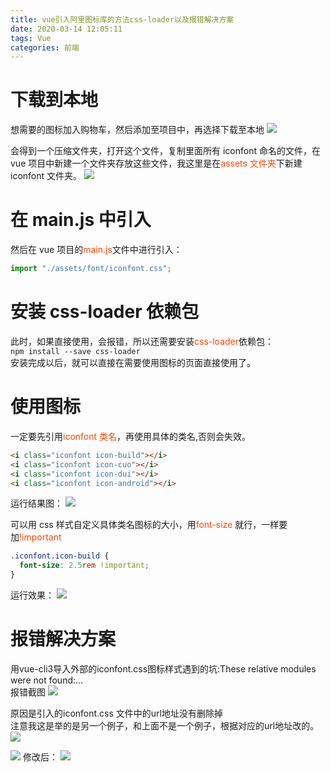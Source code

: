 ```yaml
---
title: vue引入阿里图标库的方法css-loader以及报错解决方案
date: 2020-03-14 12:05:11
tags: Vue
categories: 前端
---
```

<script type="text/javascript" src="/js/bai.js"></script>

# 下载到本地

想需要的图标加入购物车，然后添加至项目中，再选择下载至本地
![](/vue引入阿里图标库的方法css-loader以及报错解决方案/8.png)
<!-- more -->
会得到一个压缩文件夹，打开这个文件，复制里面所有 iconfont 命名的文件，在 vue 项目中新建一个文件夹存放这些文件，我这里是在<font color="#f40">assets 文件夹</font>下新建 iconfont 文件夹。
![](/vue引入阿里图标库的方法css-loader以及报错解决方案/9.png)

# 在 main.js 中引入

然后在 vue 项目的<font color="#f40">main.js</font>文件中进行引入：

```js
import "./assets/font/iconfont.css";
```


# 安装 css-loader 依赖包

此时，如果直接使用，会报错，所以还需要安装<font color="#f40">css-loader</font>依赖包：  
`npm install --save css-loader`  
安装完成以后，就可以直接在需要使用图标的页面直接使用了。

# 使用图标

一定要先引用<font color="#f40">iconfont 类名</font>，再使用具体的类名,否则会失效。

```html
<i class="iconfont icon-build"></i>
<i class="iconfont icon-cuo"></i>
<i class="iconfont icon-dui"></i>
<i class="iconfont icon-android"></i>
```

运行结果图：
![](/vue引入阿里图标库的方法css-loader以及报错解决方案/10.png)

可以用 css 样式自定义具体类名图标的大小，用<font color="#f40">font-size</font> 就行，一样要加<font color="#f40">!important</font>

```css
.iconfont.icon-build {
  font-size: 2.5rem !important;
}
```
运行效果：
![](/vue引入阿里图标库的方法css-loader以及报错解决方案/11.png)

# 报错解决方案
用vue-cli3导入外部的iconfont.css图标样式遇到的坑:These relative modules were not found:...  
报错截图
![](/vue引入阿里图标库的方法css-loader以及报错解决方案/12.png)

原因是引入的iconfont.css 文件中的url地址没有删除掉  
注意我这是举的是另一个例子，和上面不是一个例子，根据对应的url地址改的。
![](/vue引入阿里图标库的方法css-loader以及报错解决方案/13.png)

![](/vue引入阿里图标库的方法css-loader以及报错解决方案/14.png)
修改后：
![](/vue引入阿里图标库的方法css-loader以及报错解决方案/15.png)
